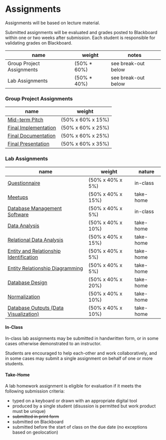# Assignments

Assignments will be based on lecture material.

Submitted assignments will be evaluated
 and grades posted to Blackboard
 within one or two weeks after submission.
Each student is responsible for validating grades on Blackboard.

name | weight | notes
--- | --- | ---
Group Project Assignments | (50% * 60%) | see break-out below
Lab Assignments | (50% * 40%) | see break-out below

### Group Project Assignments

name | weight
--- | --- |
[Mid-term Pitch](assignments/group-project/midterm-pitch.md) | (50% x 60% x 15%)
[Final Implementation](assignments/group-project/final-implementation.md) | (50% x 60% x 25%)
[Final Documentation](assignments/group-project/final-documentation.md) | (50% x 60% x 25%)
[Final Presentation](assignments/group-project/final-presentation.md) | (50% x 60% x 35%)

### Lab Assignments

name | weight | nature
--- | --- | ---
[Questionnaire](assignments/lab/questionnaire.md) | (50% x 40% x 5%) | in-class
[Meetups](assignments/lab/meetups.md) | (50% x 40% x 15%) | take-home
[Database Management Software](assignments/lab/database-management-software.md) | (50% x 40% x 5%) | in-class
[Data Analysis](assignments/lab/data-analysis.md) | (50% x 40% x 10%) | take-home
[Relational Data Analysis](assignments/lab/relational-data-analysis.md) | (50% x 40% x 15%) | take-home
[Entity and Relationship Identification](assignments/lab/entity-relationship-identification.md) | (50% x 40% x 5%) | take-home
[Entity Relationship Diagramming](assignments/lab/entity-relationship-diagramming.md) | (50% x 40% x 5%) | take-home
[Database Design](assignments/lab/database-design.md) | (50% x 40% x 20%) | take-home
[Normalization](assignments/lab/normalization.md) | (50% x 40% x 10%) | take-home
[Database Outputs (Data Visualization)](assignments/lab/data-visualization.md) | (50% x 40% x 10%) | take-home

#### In-Class

In-class lab assignments
 may be submitted in handwritten form,
 or in some cases otherwise demonstrated to an instructor.

Students are encouraged to help each-other
 and work collaboratively,
 and in some cases may submit a single assignment
 on behalf of one or more students.

#### Take-Home

A lab homework assignment is eligible for evaluation if it meets the following submission criteria:

 + typed on a keyboard or drawn with an appropriate digital tool
 + produced by a single student (disussion is permitted but work product must be unique)
 + ~~submitted in print form~~
 + submitted on Blackboard
 + submitted before the start of class on the due date (no exceptions based on geolocation)

